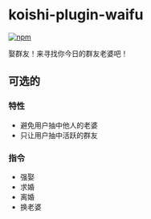 # koishi-plugin-waifu

[![npm](https://img.shields.io/npm/v/koishi-plugin-waifu?style=flat-square)](https://www.npmjs.com/package/koishi-plugin-waifu)

娶群友！来寻找你今日的群友老婆吧！

## 可选的

### 特性

* 避免用户抽中他人的老婆
* 只让用户抽中活跃的群友

### 指令

* 强娶
* 求婚
* 离婚
* 换老婆

